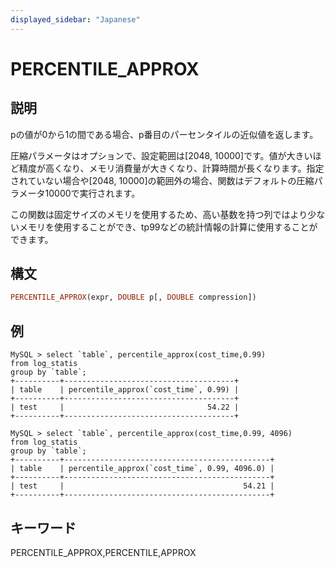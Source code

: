 ```yaml
---
displayed_sidebar: "Japanese"
---
```


# PERCENTILE_APPROX

## 説明

pの値が0から1の間である場合、p番目のパーセンタイルの近似値を返します。

圧縮パラメータはオプションで、設定範囲は[2048, 10000]です。値が大きいほど精度が高くなり、メモリ消費量が大きくなり、計算時間が長くなります。指定されていない場合や[2048, 10000]の範囲外の場合、関数はデフォルトの圧縮パラメータ10000で実行されます。

この関数は固定サイズのメモリを使用するため、高い基数を持つ列ではより少ないメモリを使用することができ、tp99などの統計情報の計算に使用することができます。

## 構文

```Haskell
PERCENTILE_APPROX(expr, DOUBLE p[, DOUBLE compression])
```

## 例

```plain text
MySQL > select `table`, percentile_approx(cost_time,0.99)
from log_statis
group by `table`;
+----------+--------------------------------------+
| table    | percentile_approx(`cost_time`, 0.99) |
+----------+--------------------------------------+
| test     |                                54.22 |
+----------+--------------------------------------+

MySQL > select `table`, percentile_approx(cost_time,0.99, 4096)
from log_statis
group by `table`;
+----------+----------------------------------------------+
| table    | percentile_approx(`cost_time`, 0.99, 4096.0) |
+----------+----------------------------------------------+
| test     |                                        54.21 |
+----------+----------------------------------------------+
```

## キーワード

PERCENTILE_APPROX,PERCENTILE,APPROX
